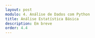 ```yaml
---
layout: post
modulo: 4. Análise de Dados com Python
title: Análise Estatística Básica
description: Em breve
order: 4.4
---
```

